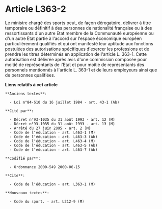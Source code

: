 # Article L363-2

Le ministre chargé des sports peut, de façon dérogatoire, délivrer à titre temporaire ou définitif à des personnes de
nationalité française ou à des ressortissants d'un autre Etat membre de la Communauté européenne ou d'un autre Etat partie à
l'accord sur l'espace économique européen particulièrement qualifiés et qui ont manifesté leur aptitude aux fonctions
postulées des autorisations spécifiques d'exercer les professions et de prendre les titres déterminés en application de
l'article L. 363-1. Cette autorisation est délivrée après avis d'une commission composée pour moitié de représentants de
l'Etat et pour moitié de représentants des personnels mentionnés à l'article L. 363-1 et de leurs employeurs ainsi que de
personnes qualifiées.

**Liens relatifs à cet article**

	**Anciens textes**:

	  - Loi n°84-610 du 16 juillet 1984 - art. 43-1 (Ab)

	**Cité par**:

	  - Décret n°93-1035 du 31 août 1993 - art. 12 (M)
	  - Décret n°93-1035 du 31 août 1993 - art. 13 (M)
	  - Arrêté du 27 juin 2005 - art. 2 (M)
	  - Code de l'éducation - art. L463-1 (M)
	  - Code de l'éducation - art. L463-3 (Ab)
	  - Code de l'éducation - art. L463-4 (M)
	  - Code de l'éducation - art. L463-5 (Ab)
	  - Code de l'éducation - art. L463-7 (Ab)

	**Codifié par**:

	  - Ordonnance 2000-549 2000-06-15

	**Cite**:

	  - Code de l'éducation - art. L363-1 (M)

	**Nouveaux textes**:

	  - Code du sport. - art. L212-9 (M)
